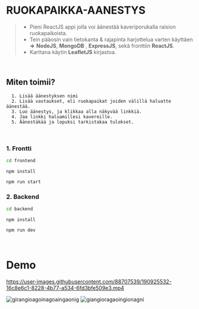 # RUOKAPAIKKA-AANESTYS

> - Pieni ReactJS appi jolla voi äänestää kaveriporukalla raision ruokapaikoista.
> - Tein pääosin vain tietokanta & rajapinta harjottelua varten käyttäen **=>** **NodeJS**,  **MongoDB** ,  **ExpressJS**, sekä fronttiin **ReactJS**.
> - Karttana käytin **LeafletJS** kirjastoa.

<br>

## Miten toimii?
     
      1. Lisää äänestyksen nimi
      2. Lisää vastaukset, eli ruokapaikat joiden välillä haluatte äänestää.
      3. Luo äänestys, ja klikkaa alla näkyvää linkkiä.
      4. Jaa linkki haluamillesi kavereille.
      5. Äänestäkää ja lopuksi tarkistakaa tulokset.


<br>

### 1. Frontti

```sh
cd frontend
```
```
npm install
```
```
npm run start
```


### 2. Backend

```sh
cd backend
```
```
npm install
```
```
npm run dev
```


<br>


# Demo
https://user-images.githubusercontent.com/88707539/190925532-16c8e6c1-8228-4b77-a534-6fd3bfe509e3.mp4



![girangioagoinagoaingaonig](https://user-images.githubusercontent.com/88707539/183539644-e0593ff8-e1bf-4e67-b781-83dad064c57d.PNG)
![giangioragaoingionagni](https://user-images.githubusercontent.com/88707539/183539639-58b0a431-f5d6-427e-b15f-b2b65b69c0cf.PNG)

